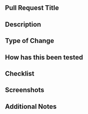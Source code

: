 ##  Pull Request Title

##  Description

##  Type of Change

##  How has this been tested

##  Checklist

##  Screenshots

##  Additional Notes
